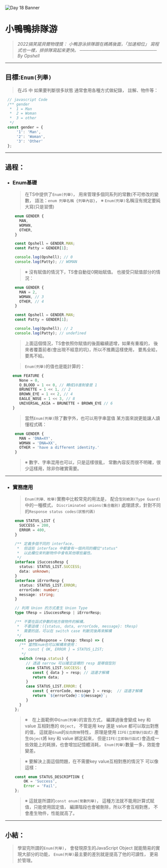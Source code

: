 ![Day 18 Banner](https://ithelp.ithome.com.tw/upload/images/20220918/20109918LE2OXMGxeB.jpg)

# 小鴨鴨排隊游
> *2022搞笑諾貝爾物理獎：*
> *小鴨游泳排隊跟在媽媽後面，「加速相位」*
> *寫程式也一樣，排排隊寫起來更快。*
> *───────────────────────── By Opshell*

---
## 目標:`Enum(列舉)`
   > 在JS 中 如果要判斷很多狀態
   > 通常會用各種方式做紀錄，
   > 註解、物件等：
   ```javascript
    // javascript Code
    /** gender
     *  1 = Man
     *  2 = Woman
     *  3 = other
     */
    const gender = {
        '1': 'Man',
        '2': 'Woman',
        '3': 'Other'
    };
   ```

---
## 過程：
- ### Enum基礎
   > 在TS中提供了`Enum(列舉)`，
   > 用來管理多個同系列的常數(不可修改的變數，
   > 語法：`enum 列舉名稱 {列舉內容}`，
   > ※ `Enum(列舉)`名稱沒有規定要純大寫(只是習慣)
   ```typescript
    enum GENDER {
      MAN,
      WOMAN,
      OTHER,
    }

    const Opshell = GENDER.MAN;
    const Patty = GENDER[1];

    console.log(Opshell); // 0
    console.log(Patty); // WOMAN
   ```
   > ※ 沒有賦值的情況下，TS會自動從0開始賦值。
   >    也接受只賦值部分的情況：
   ```typescript
    enum GENDER {
      MAN = 2,
      WOMAN, // 3
      OTHER, // 4
    }

    const Opshell = GENDER.MAN;
    const Patty = GENDER[1];

    console.log(Opshell); // 2
    console.log(Patty); // undefined
   ```
   > 上面這個情況，TS會依照你賦值的後面繼續遞增，如果有重複的，
   > 後來者覆蓋前者(會出現不經意的坑)，所以不推薦這樣使用，
   > 要馬全給，要馬不給。

   > `Enum(列舉)`的值也是能計算的：
   ```typescript
   enum FEATURE {
      None = 0,
      O_BLOOD = 1 << 0, // 轉成10進制會是 1
      BRUNETTE = 1 << 1, // 2
      BROWN_EYE = 1 << 2, // 4
      EAGLE_NOSE = 1 << 3, // 8
      UNIVERSAL_ASIA = BRUNETTE + BROWN_EYE // 6
   }
   ```

   > 當然`Enum(列舉)`除了數字外，也可以用字串當值
   > 某方面來說更能讓人讀懂程式碼：
   ```typescript
    enum GENDER {
      MAN = 'DNA=XY',
      WOMAN = 'DNA=XX',
      OTHER = 'have a different identity.'
    }
   ```

   > ※ 數字、字串混用也可以，只是這樣很亂，
   >    常數內容反而很不明確，很少這樣用，除非你確實需要。

---
- ### 實務應用
   > `Enum(列舉、枚舉)`實務中比較常見的用法是，
   > 配合`型別檢測(Type Guard)`中的一種模式，
   > `Discriminated unions(集合鑑別)`
   > 處理請求，針對不同的`Response status codes(狀態代碼)`
   ```typescript
    enum STATUS_LIST {
      SUCCESS = 200,
      ERROR = 400,
    }

    /** 定義多個不同的 interface，
     *  但這些 interface 中都會有一個共同的欄位"status"
     *  以此欄位來判斷物件中會有其他哪些屬性。
     */
    interface iSuccessResp {
      status: STATUS_LIST.SUCCESS;
      data: unknown;
    }
    interface iErrorResp {
      status: STATUS_LIST.ERROR;
      errorCode: number;
      message: string;
    }

    // 利用 Union 的方式產生 Union Type
    type tResp = iSuccessResp | iErrorResp;

    /** 不要在函式參數的地方做物件的解構，
     *  不要這樣：({status, data, errorCode, message}: tResp)
     *  需要的話，可以在 switch case 判斷完後再來解構
     */
    const parseResponse = (resp: tResp) => {
      /** 當然Enum也可以解構來使用：
       *  const { OK, ERROR } = STATUS_LIST;
       */
      switch (resp.status) {
         // 透過 narrow 可以確定這裡的 resp 是哪個型別
         case STATUS_LIST.SUCCESS: {
            const { data } = resp; // 這邊才解構
            return data;
         }
         case STATUS_LIST.ERROR: {
            const { errorCode, message } = resp;  // 這邊才解構
            return `${errorCode}：${message}`;
         }
      }
    };
   ```
   > ※　在上面範例中`Enum(列舉)`的宣告方式，
   >    編譯過後會變成 key 和 value 互相對應的 `Object`，
   >    不管是用 key 還是 value 都可以取出對應的值，
   >    這就是`Enum`的`反向對映`特性，
   >    原理是使用 `IIFE(立即執行函式)` 產生`Object`將 key 和 value 綁定起來，
   >    但是`IIFE(立即執行函式)`會造成一些效能上的耗損，也會增加記憶體消耗，
   >    `Enum(列舉)`數量一多，效能會變差。

   > ※ 要解決上面這個問題，在不需要key value互相對應的情況下
   >    可以像這樣：
   ```typescript
    const enum STATUS_DESCRIPTION {
        OK = 'Success',
        Error = 'Fail',
    };
   ```
   > ※ 這就是所謂的`const enum(常數列舉)`，
   >    這種方法就不能用計算式賦值，只能使用固定值，
   >    編譯階段也會被刪除，所以不會互相對應，
   >    不會產生物件，性能就高了。

---
## 小結：
   > 學習完所謂的`Enum(列舉)`，
   > 會發現原生的JavaScript Object
   > 就能簡易的實現大部分的功能，
   > `Enum(列舉)`最主要的差別就是提高了他的可讀性，
   > 更易於管理。
